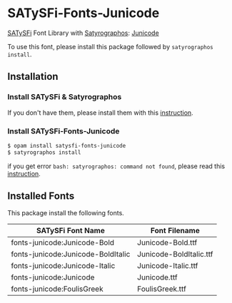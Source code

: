 # SATySFi-Fonts-Junicode
[SATySFi](https://github.com/gfngfn/SATySFi) Font Library with [Satyrographos](https://github.com/na4zagin3/satyrographos): [Junicode](https://junicode.sourceforge.io)

To use this font, please install this package followed by `satyrographos install`.

## Installation
### Install SATySFi & Satyrographos
If you don't have them, please install them with this [instruction](https://github.com/na4zagin3/satyrographos).

### Install SATySFi-Fonts-Junicode

```sh
$ opam install satysfi-fonts-junicode
$ satyrographos install
```

if you get error `bash: satyrographos: command not found`, please read this [instruction](https://github.com/na4zagin3/satyrographos).

## Installed Fonts
This package install the following fonts.

|SATySFi Font Name                 |Font Filename          |
|----------------------------------|-----------------------|
|fonts-junicode:Junicode-Bold      |Junicode-Bold.ttf      |
|fonts-junicode:Junicode-BoldItalic|Junicode-BoldItalic.ttf|
|fonts-junicode:Junicode-Italic    |Junicode-Italic.ttf    |
|fonts-junicode:Junicode           |Junicode.ttf           |
|fonts-junicode:FoulisGreek        |FoulisGreek.ttf        |
